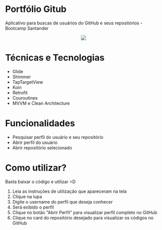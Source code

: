 # Portfólio Gitub


Aplicativo para buscas de usuários do GitHub e seus repositórios - Bootcamp Santander
                
<div align="center">
<img src="https://user-images.githubusercontent.com/100223091/182982428-30844040-4071-46f3-af1f-c0485efa8bb2.gif"  />
</div>


# Técnicas e Tecnologias

- Glide 
- Shimmer
- TapTargetView
- Koin
- Retrofit
- Couroutines
- MVVM e Clean Architecture

# Funcionalidades

- Pesquisar perfil do usuário e seu repositório 
- Abrir perfil do usuário 
- Abrir repositório selecionado 

# Como utilizar?
Basta baixar o código e utilizar =D

1. Leia as instruções de utilização que apareceram na tela 
2. Clique na lupa
3. Digite o username do perfil que deseja conhecer
4. Será exibido o perfil 
5. Clique no botão "Abrir Perfil" para visualizar perfil completo no GitHub
6. Clique no card do repositório desejado para visualizar os códigos no GitHub
